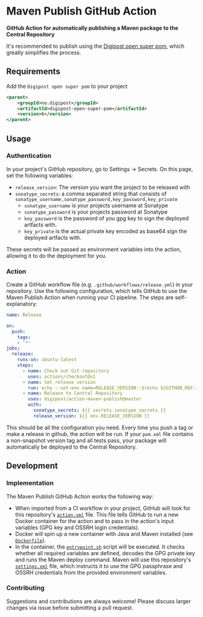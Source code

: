 # Maven Publish GitHub Action

**GitHub Action for automatically publishing a Maven package to the Central Repository**

It's recommended to publish using the [Digipost open super pom](https://github.com/digipost/digipost-open-super-pom/tree/master), which greatly simplifies the process.

## Requirements

Add the `Digipost open super pom` to your project

```xml
<parent>
    <groupId>no.digipost</groupId>
    <artifactId>digipost-open-super-pom</artifactId>
    <version>6</version>
</parent>
```

## Usage

### Authentication

In your project's GitHub repository, go to Settings → Secrets. On this page, set the following variables:

- `release_version`: The version you want the project to be released with
- `sonatype_secrets`: a comma separated string that consists of `sonatype_username,sonatype_password,key_password,key_private`
    - `sonatype_username` is your projects username at Sonatype
    - `sonatype_password` is your projects password at Sonatype
    - `key_password` is the password of you gpg key to sign the deployed artfacts with. 
    - `key_private` is the actual private key encoded as base64 sign the deployed artfacts with.

These secrets will be passed as environment variables into the action, allowing it to do the deployment for you.

### Action

Create a GitHub workflow file (e.g. `.github/workflows/release.yml`) in your repository. Use the following configuration, which tells GitHub to use the Maven Publish Action when running your CI pipeline. The steps are self-explanatory:

```yml
name: Release

on:
  push:
    tags:
    - '*'
jobs:
  release:
    runs-on: ubuntu-latest
    steps:
      - name: Check out Git repository
        uses: actions/checkout@v1
      - name: Set release version
        run: echo ::set-env name=RELEASE_VERSION::$(echo ${GITHUB_REF:10})
      - name: Release to Central Repository
        uses: digipost/action-maven-publish@master
        with:
          sonatype_secrets: ${{ secrets.sonatype_secrets }}
          release_version: ${{ env.RELEASE_VERSION }}
```

This should be all the configuration you need. Every time you push a tag or make a release in github, the action will be run. If your `pom.xml` file contains a non-snapshot version tag and all tests pass, your package will automatically be deployed to the Central Repository.

## Development

### Implementation

The Maven Publish GitHub Action works the following way:

- When imported from a CI workflow in your project, GitHub will look for this repository's [`action.yml`](./action.yml) file. This file tells GitHub to run a new Docker container for the action and to pass in the action's input variables (GPG key and OSSRH login credentials).
- Docker will spin up a new container with Java and Maven installed (see [`Dockerfile`](./Dockerfile)).
- In the container, the [`entrypoint.sh`](./entrypoint.sh) script will be executed. It checks whether all required variables are defined, decodes the GPG private key and runs the Maven deploy command. Maven will use this repository's [`settings.xml`](./settings.xml) file, which instructs it to use the GPG passphrase and OSSRH credentials from the provided environment variables.

### Contributing

Suggestions and contributions are always welcome! Please discuss larger changes via issue before submitting a pull request.
